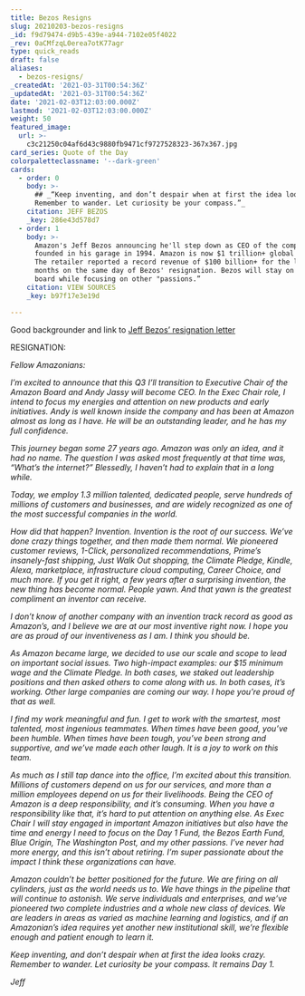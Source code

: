 ```yaml
---
title: Bezos Resigns
slug: 20210203-bezos-resigns
_id: f9d79474-d9b5-439e-a944-7102e05f4022
_rev: 0aCMfzqL0erea7otK77agr
type: quick_reads
draft: false
aliases:
  - bezos-resigns/
_createdAt: '2021-03-31T00:54:36Z'
_updatedAt: '2021-03-31T00:54:36Z'
date: '2021-02-03T12:03:00.000Z'
lastmod: '2021-02-03T12:03:00.000Z'
weight: 50
featured_image:
  url: >-
    c3c21250c04af6d43c9880fb9471cf9727528323-367x367.jpg
card_series: Quote of the Day
colorpaletteclassname: '--dark-green'
cards:
  - order: 0
    body: >-
      ## _“Keep inventing, and don’t despair when at first the idea looks crazy.
      Remember to wander. Let curiosity be your compass.”_
    citation: JEFF BEZOS
    _key: 286e43d578d7
  - order: 1
    body: >-
      Amazon's Jeff Bezos announcing he'll step down as CEO of the company he
      founded in his garage in 1994. Amazon is now $1 trillion+ global company.
      The retailer reported a record revenue of $100 billion+ for the last 3
      months on the same day of Bezos' resignation. Bezos will stay on Amazon's
      board while focusing on other "passions.”
    citation: VIEW SOURCES
    _key: b97f17e3e19d

---
```

Good backgrounder and link to [Jeff Bezos’ resignation letter](https://www.cnbc.com/2021/02/02/jeff-bezos-to-step-down-as-amazon-ceo-andy-jassy-to-take-over-in-q3.html)

RESIGNATION:

_Fellow Amazonians:_

_I’m excited to announce that this Q3 I’ll transition to Executive Chair of the Amazon Board and Andy Jassy will become CEO. In the Exec Chair role, I intend to focus my energies and attention on new products and early initiatives. Andy is well known inside the company and has been at Amazon almost as long as I have. He will be an outstanding leader, and he has my full confidence._

_This journey began some 27 years ago. Amazon was only an idea, and it had no name. The question I was asked most frequently at that time was, “What’s the internet?” Blessedly, I haven’t had to explain that in a long while._

_Today, we employ 1.3 million talented, dedicated people, serve hundreds of millions of customers and businesses, and are widely recognized as one of the most successful companies in the world._

_How did that happen? Invention. Invention is the root of our success. We’ve done crazy things together, and then made them normal. We pioneered customer reviews, 1-Click, personalized recommendations, Prime’s insanely-fast shipping, Just Walk Out shopping, the Climate Pledge, Kindle, Alexa, marketplace, infrastructure cloud computing, Career Choice, and much more. If you get it right, a few years after a surprising invention, the new thing has become normal. People yawn. And that yawn is the greatest compliment an inventor can receive._

_I don’t know of another company with an invention track record as good as Amazon’s, and I believe we are at our most inventive right now. I hope you are as proud of our inventiveness as I am. I think you should be._

_As Amazon became large, we decided to use our scale and scope to lead on important social issues. Two high-impact examples: our $15 minimum wage and the Climate Pledge. In both cases, we staked out leadership positions and then asked others to come along with us. In both cases, it’s working. Other large companies are coming our way. I hope you’re proud of that as well._

_I find my work meaningful and fun. I get to work with the smartest, most talented, most ingenious teammates. When times have been good, you’ve been humble. When times have been tough, you’ve been strong and supportive, and we’ve made each other laugh. It is a joy to work on this team._

_As much as I still tap dance into the office, I’m excited about this transition. Millions of customers depend on us for our services, and more than a million employees depend on us for their livelihoods. Being the CEO of Amazon is a deep responsibility, and it’s consuming. When you have a responsibility like that, it’s hard to put attention on anything else. As Exec Chair I will stay engaged in important Amazon initiatives but also have the time and energy I need to focus on the Day 1 Fund, the Bezos Earth Fund, Blue Origin, The Washington Post, and my other passions. I’ve never had more energy, and this isn’t about retiring. I’m super passionate about the impact I think these organizations can have._

_Amazon couldn’t be better positioned for the future. We are firing on all cylinders, just as the world needs us to. We have things in the pipeline that will continue to astonish. We serve individuals and enterprises, and we’ve pioneered two complete industries and a whole new class of devices. We are leaders in areas as varied as machine learning and logistics, and if an Amazonian’s idea requires yet another new institutional skill, we’re flexible enough and patient enough to learn it._

_Keep inventing, and don’t despair when at first the idea looks crazy. Remember to wander. Let curiosity be your compass. It remains Day 1._

_Jeff_